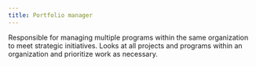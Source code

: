 ```yaml
---
title: Portfolio manager
---
```

Responsible for managing multiple programs within the same organization to meet strategic initiatives.
Looks at all projects and programs within an organization and prioritize work as necessary.